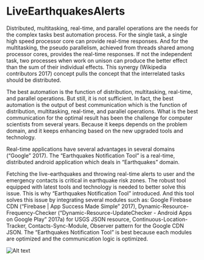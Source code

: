 # LiveEarthquakesAlerts

Distributed, multitasking, real-time, and parallel operations are the needs for the complex tasks best automation process. For the single task, a single high speed processor core can provide real-time responses. And for the multitasking, the pseudo parallelism, achieved from threads shared among processor cores, provides the real-time responses. If not the independent task, two processes when work on unison can produce the better effect than the sum of their individual effects. This synergy (Wikipedia contributors 2017) concept pulls the concept that the interrelated tasks should be distributed. 

The best automation is the function of distribution, multitasking, real-time, and parallel operations.  But still, it is not sufficient. In fact, the best automation is the output of best communication which is the function of distribution, multitasking, real-time, and parallel operations. What is the best communication for the optimal result has been the challenge for computer scientists from several years. Because it keeps depends on the problem domain, and it keeps enhancing based on the new upgraded tools and technology. 

Real-time applications have several advantages in several domains (“Google” 2017). The “Earthquakes Notification Tool” is a real-time, distributed android application which deals in “Earthquakes” domain. 

Fetching the live-earthquakes and throwing real-time alerts to user and the emergency contacts is critical in earthquake risk zones. The robust tool equipped with latest tools and technology is needed to better solve this issue. This is why “Earthquakes Notification Tool” introduced. And this tool solves this issue by integrating several modules such as: Google Firebase CDN (“Firebase | App Success Made Simple” 2017), Dynamic-Resource-Frequency-Checker (“Dynamic-Resource-UpdateChecker - Android Apps on Google Play” 2017a) for USGS JSON resource, Continuous-Location-Tracker, Contacts-Sync-Module, Observer pattern for the Google CDN JSON. The “Earthquakes Notification Tool” is best because each modules are optimized and the communication logic is optimized.



![Alt text](/app/mainActivity1.png?raw=true "mainActivity1")



